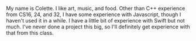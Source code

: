 My name is Colette.  I like art, music, and food.  Other than C++ experience from CS16, 24, and 32, I have some experience with Javascript, though I haven't used it in a while.  I have a little bit of experience with Swift but not much.  I've never done a project this big, so I'll definitely get experience with that from this class.
